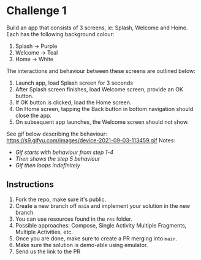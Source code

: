 # Challenge 1
Build an app that consists of 3 screens, ie: Splash, Welcome and Home. Each has the following background colour:
1. Splash -> Purple
1. Welcome -> Teal
1. Home -> White

The interactions and behaviour between these screens are outlined below:
1. Launch app, load Splash screen for 3 seconds
1. After Splash screen finishes, load Welcome screen, provide an OK button.
1. If OK button is clicked, load the Home screen.
1. On Home screen, tapping the Back button in bottom navigation should close the app.
1. On subsequent app launches, the Welcome screen should not show.

See gif below describing the behaviour:
https://s9.gifyu.com/images/device-2021-09-03-113459.gif
Notes:
* *Gif starts with behaviour from step 1-4*
* *Then shows the step 5 behaviour*
* *Gif then loops indefinitely*

## Instructions
1. Fork the repo, make sure it's public.
1. Create a new branch off `main` and implement your solution in the new branch.
1. You can use resources found in the `res` folder.
1. Possible approaches: Compose, Single Activity Multiple Fragments, Multiple Activities, etc.
1. Once you are done, make sure to create a PR merging into `main`.
1. Make sure the solution is demo-able using emulator.
1. Send us the link to the PR